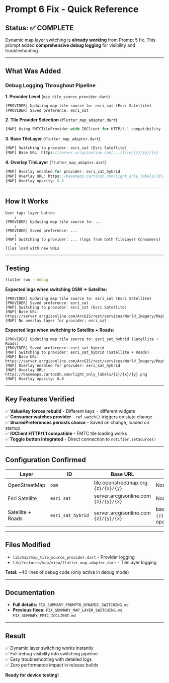 # Prompt 6 Fix - Quick Reference

## Status: ✅ COMPLETE

Dynamic map layer switching is **already working** from Prompt 5 fix. This prompt added **comprehensive debug logging** for visibility and troubleshooting.

---

## What Was Added

### Debug Logging Throughout Pipeline

**1. Provider Level** (`map_tile_source_provider.dart`)
```dart
[PROVIDER] Updating map tile source to: esri_sat (Esri Satellite)
[PROVIDER] Saved preference: esri_sat
```

**2. Tile Provider Selection** (`flutter_map_adapter.dart`)
```dart
[MAP] Using FMTCTileProvider with IOClient for HTTP/1.1 compatibility
```

**3. Base TileLayer** (`flutter_map_adapter.dart`)
```dart
[MAP] Switching to provider: esri_sat (Esri Satellite)
[MAP] Base URL: https://server.arcgisonline.com/.../tile/{z}/{y}/{x}
```

**4. Overlay TileLayer** (`flutter_map_adapter.dart`)
```dart
[MAP] Overlay enabled for provider: esri_sat_hybrid
[MAP] Overlay URL: https://basemaps.cartocdn.com/light_only_labels/{z}/{x}/{y}.png
[MAP] Overlay opacity: 0.8
```

---

## How It Works

```
User taps layer button
    ↓
[PROVIDER] Updating map tile source to: ...
    ↓
[PROVIDER] Saved preference: ...
    ↓
[MAP] Switching to provider: ... (logs from both TileLayer Consumers)
    ↓
Tiles load with new URLs
```

---

## Testing

```bash
flutter run --debug
```

**Expected logs when switching OSM → Satellite:**
```
[PROVIDER] Updating map tile source to: esri_sat (Esri Satellite)
[PROVIDER] Saved preference: esri_sat
[MAP] Switching to provider: esri_sat (Esri Satellite)
[MAP] Base URL: https://server.arcgisonline.com/ArcGIS/rest/services/World_Imagery/MapServer/tile/{z}/{y}/{x}
[MAP] No overlay layer for provider: esri_sat
```

**Expected logs when switching to Satellite + Roads:**
```
[PROVIDER] Updating map tile source to: esri_sat_hybrid (Satellite + Roads)
[PROVIDER] Saved preference: esri_sat_hybrid
[MAP] Switching to provider: esri_sat_hybrid (Satellite + Roads)
[MAP] Base URL: https://server.arcgisonline.com/ArcGIS/rest/services/World_Imagery/MapServer/tile/{z}/{y}/{x}
[MAP] Overlay enabled for provider: esri_sat_hybrid
[MAP] Overlay URL: https://basemaps.cartocdn.com/light_only_labels/{z}/{x}/{y}.png
[MAP] Overlay opacity: 0.8
```

---

## Key Features Verified

✅ **ValueKey forces rebuild** - Different keys = different widgets  
✅ **Consumer watches provider** - `ref.watch()` triggers on state change  
✅ **SharedPreferences persists choice** - Saved on change, loaded on startup  
✅ **IOClient HTTP/1.1 compatible** - FMTC tile loading works  
✅ **Toggle button integrated** - Direct connection to `notifier.setSource()`  

---

## Configuration Confirmed

| Layer | ID | Base URL | Overlay URL |
|-------|---|----------|-------------|
| OpenStreetMap | `osm` | tile.openstreetmap.org `{z}/{x}/{y}` | None |
| Esri Satellite | `esri_sat` | server.arcgisonline.com `{z}/{y}/{x}` | None |
| Satellite + Roads | `esri_sat_hybrid` | server.arcgisonline.com `{z}/{y}/{x}` | basemaps.cartocdn.com `{z}/{x}/{y}` at 0.8 opacity |

---

## Files Modified

- `lib/map/map_tile_source_provider.dart` - Provider logging
- `lib/features/map/view/flutter_map_adapter.dart` - TileLayer logging

**Total:** ~40 lines of debug code (only active in debug mode)

---

## Documentation

- **Full details:** `FIX_SUMMARY_PROMPT6_DYNAMIC_SWITCHING.md`
- **Previous fixes:** `FIX_SUMMARY_MAP_LAYER_SWITCHING.md`, `FIX_SUMMARY_FMTC_IOCLIENT.md`

---

## Result

✅ Dynamic layer switching works instantly  
✅ Full debug visibility into switching pipeline  
✅ Easy troubleshooting with detailed logs  
✅ Zero performance impact in release builds  

**Ready for device testing!**
